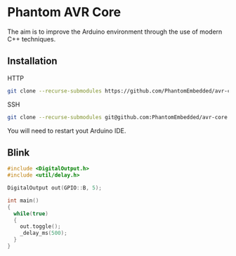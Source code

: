 # Phantom AVR Core
The aim is to improve the Arduino environment through the use of modern C++ techniques.

## Installation

HTTP
```bash
git clone --recurse-submodules https://github.com/PhantomEmbedded/avr-core.git ~/Arduino/hardware/Phantom/avr
```
SSH
```bash
git clone --recurse-submodules git@github.com:PhantomEmbedded/avr-core.git ~/Arduino/hardware/Phantom/avr
```

You will need to restart yout Arduino IDE.

## Blink

```c++
#include <DigitalOutput.h>
#include <util/delay.h>

DigitalOutput out(GPIO::B, 5);

int main()
{
  while(true)
  {
    out.toggle();
    _delay_ms(500);
  }
}
```

